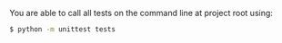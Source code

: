 You are able to call all tests on the command line at project root using:

```bash 
$ python -m unittest tests
```